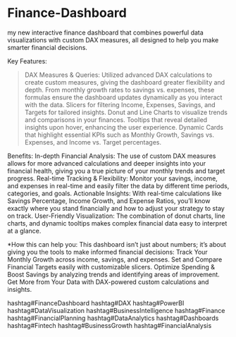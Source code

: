 # Finance-Dashboard
my new interactive finance dashboard that combines powerful data visualizations with custom DAX measures, all designed to help you make smarter financial decisions. 

 Key Features:
>DAX Measures & Queries: Utilized advanced DAX calculations to create custom measures, giving the dashboard greater flexibility and depth. From monthly growth rates to savings vs. expenses, these formulas ensure the dashboard updates dynamically as you interact with the data.
>Slicers for filtering Income, Expenses, Savings, and Targets for tailored insights.
>Donut and Line Charts to visualize trends and comparisons in your finances.
>Tooltips that reveal detailed insights upon hover, enhancing the user experience.
>Dynamic Cards that highlight essential KPIs such as Monthly Growth, Savings vs. Expenses, and Income vs. Target percentages.

 Benefits:
In-depth Financial Analysis: The use of custom DAX measures allows for more advanced calculations and deeper insights into your financial health, giving you a true picture of your monthly trends and target progress.
Real-time Tracking & Flexibility: Monitor your savings, income, and expenses in real-time and easily filter the data by different time periods, categories, and goals.
Actionable Insights: With real-time calculations like Savings Percentage, Income Growth, and Expense Ratios, you’ll know exactly where you stand financially and how to adjust your strategy to stay on track.
User-Friendly Visualization: The combination of donut charts, line charts, and dynamic tooltips makes complex financial data easy to interpret at a glance.

*How this can help you: This dashboard isn’t just about numbers; it’s about giving you the tools to make informed financial decisions:
Track Your Monthly Growth across income, savings, and expenses.
Set and Compare Financial Targets easily with customizable slicers.
Optimize Spending & Boost Savings by analyzing trends and identifying areas of improvement.
Get More from Your Data with DAX-powered custom calculations and insights.

hashtag#FinanceDashboard hashtag#DAX hashtag#PowerBI hashtag#DataVisualization hashtag#BusinessIntelligence hashtag#Finance hashtag#FinancialPlanning hashtag#DataAnalytics hashtag#Dashboards hashtag#Fintech hashtag#BusinessGrowth hashtag#FinancialAnalysis
